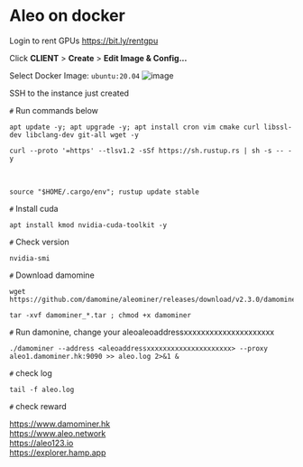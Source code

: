 # Aleo on docker

Login to rent GPUs https://bit.ly/rentgpu

Click **CLIENT** > **Create** > **Edit Image & Config...**

Select Docker Image: `ubuntu:20.04`
![image](https://user-images.githubusercontent.com/102939807/208360292-2f8b6430-5520-4adb-8126-2ea401caf03c.png)


SSH to the instance just created

`#` Run commands below

    apt update -y; apt upgrade -y; apt install cron vim cmake curl libssl-dev libclang-dev git-all wget -y
    
    curl --proto '=https' --tlsv1.2 -sSf https://sh.rustup.rs | sh -s -- -y
<br/>

    source "$HOME/.cargo/env"; rustup update stable

`#` Install cuda
  
    apt install kmod nvidia-cuda-toolkit -y

`#` Check version

    nvidia-smi

`#` Download damomine

    wget https://github.com/damomine/aleominer/releases/download/v2.3.0/damominer_linux_v2.3.1.tar
    
    tar -xvf damominer_*.tar ; chmod +x damominer

`#` Run damonine, change your aleoaleoaddressxxxxxxxxxxxxxxxxxxxxx

    ./damominer --address <aleoaddressxxxxxxxxxxxxxxxxxxxxx> --proxy aleo1.damominer.hk:9090 >> aleo.log 2>&1 &

`#` check log

    tail -f aleo.log
`#` check reward

https://www.damominer.hk  
https://www.aleo.network  
https://aleo123.io  
https://explorer.hamp.app  
